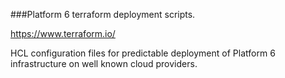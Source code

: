 ###Platform 6 terraform deployment scripts.

https://www.terraform.io/

HCL configuration files for predictable deployment of Platform 6 infrastructure on well known cloud providers.